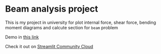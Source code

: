 # Beam analysis project

This is my project in university for plot internal force, shear force, bending moment diagrams and calcute section for `beam` problem

Demo in [this link](https://beam-analysis.streamlit.app/)

Check it out on [Streamlit Community Cloud](https://st-hello-app.streamlit.app/)
